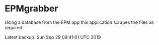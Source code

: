 # EPMgrabber
Using a database from the EPM app this application scrapes the files as required


Latest backup: Sun Sep 29 09:41:01 UTC 2019
